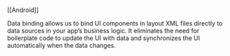 [[Android]]

Data binding allows us to bind UI components in layout XML files directly to data sources in your app’s business logic. 
It eliminates the need for boilerplate code to update the UI with data and synchronizes the UI automatically when the data changes.